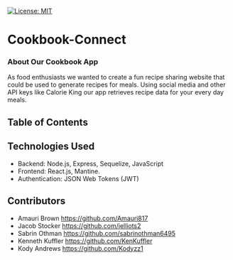 [![License: MIT](https://img.shields.io/badge/License-MIT-yellow.svg)](https://opensource.org/licenses/MIT)

# Cookbook-Connect

### About Our Cookbook App
As food enthusiasts we wanted to create a fun recipe sharing website that could be used to generate recipes for meals. Using social media and other API keys like Calorie King our app retrieves recipe data for your every day meals. 

## Table of Contents

## Technologies Used
* Backend: Node.js, Express, Sequelize, JavaScript
* Frontend: React.js, Mantine.
* Authentication: JSON Web Tokens (JWT)

## Contributors
* Amauri Brown https://github.com/Amauri817
* Jacob Stocker https://github.com/jelliots2
* Sabrin Othman https://github.com/sabrinothman6495
* Kenneth Kuffler https://github.com/KenKuffler
* Kody Andrews https://github.com/Kodyzz1

